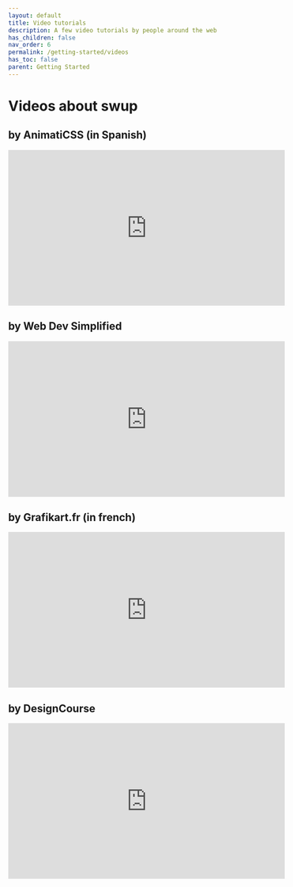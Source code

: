 ```yaml
---
layout: default
title: Video tutorials
description: A few video tutorials by people around the web
has_children: false
nav_order: 6
permalink: /getting-started/videos
has_toc: false
parent: Getting Started
---
```


# Videos about swup

## by AnimatiCSS (in Spanish)
<div class="iframe"><iframe width="560" height="315" src="https://www.youtube.com/watch?v=mJIQ9621VUs" frameborder="0" allow="accelerometer; autoplay; encrypted-media; gyroscope; picture-in-picture" allowfullscreen></iframe></div>

## by Web Dev Simplified
<div class="iframe"><iframe width="560" height="315" src="https://www.youtube.com/embed/eVwH3VL1EsA" frameborder="0" allow="accelerometer; autoplay; encrypted-media; gyroscope; picture-in-picture" allowfullscreen></iframe></div>

## by Grafikart.fr (in french)
<div class="iframe"><iframe width="560" height="315" src="https://www.youtube.com/embed/sNCgfwQJdTM" frameborder="0" allow="accelerometer; autoplay; encrypted-media; gyroscope; picture-in-picture" allowfullscreen></iframe></div>

## by DesignCourse
<div class="iframe"><iframe width="560" height="315" src="https://www.youtube.com/embed/mWeYMyN5-oo" frameborder="0" allow="accelerometer; autoplay; encrypted-media; gyroscope; picture-in-picture" allowfullscreen></iframe></div>

